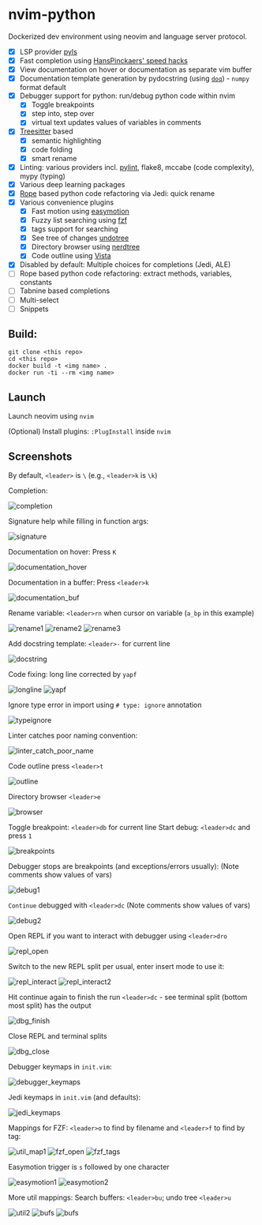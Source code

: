 # nvim-python

Dockerized dev environment using neovim and language server protocol.

- [x] LSP provider [pyls](https://github.com/palantir/python-language-server)
- [x] Fast completion using [HansPinckaers' speed hacks](https://gist.github.com/HansPinckaers/f2a0382fa822aef83976b3e09eff1c46)
- [x] View documentation on hover or documentation as separate vim buffer
- [x] Documentation template generation by pydocstring (using [`doq`](https://github.com/heavenshell/py-doq)) - `numpy` format default
- [x] Debugger support for python: run/debug python code within nvim
    - [x] Toggle breakpoints
    - [x] step into, step over
    - [x] virtual text updates values of variables in comments
- [x] [Treesitter](https://github.com/nvim-treesitter/nvim-treesitter) based 
    - [x] semantic highlighting
    - [x] code folding
    - [x] smart rename
- [x] Linting: various providers incl. [pylint](https://www.pylint.org/), flake8, mccabe (code complexity), mypy (typing)
- [x] Various deep learning packages
- [x] [Rope](https://github.com/python-rope/rope/) based python code refactoring via Jedi: quick rename
- [x] Various convenience plugins 
    - [x] Fast motion using [easymotion](https://github.com/easymotion/vim-easymotion)
    - [x] Fuzzy list searching using [fzf](https://github.com/junegunn/fzf)
    - [x] tags support for searching 
    - [x] See tree of changes [undotree](https://github.com/mbbill/undotree)
    - [x] Directory browser using [nerdtree](https://github.com/preservim/nerdtree)
    - [x] Code outline using [Vista](https://github.com/liuchengxu/vista.vim)
- [x] Disabled by default: Multiple choices for completions (Jedi, ALE)
- [ ] Rope based python code refactoring: extract methods, variables, constants
- [ ] Tabnine based completions
- [ ] Multi-select
- [ ] Snippets

## Build:
```
git clone <this repo>
cd <this repo>
docker build -t <img name> .
docker run -ti --rm <img name>
```

## Launch 
Launch neovim using `nvim`

(Optional) Install plugins: `:PlugInstall` inside `nvim`

## Screenshots
By default, `<leader>` is `\` (e.g., `<leader>k` is `\k`)

Completion: 

![completion](screenshots/completion.png)

Signature help while filling in function args:

![signature](screenshots/signature.png)

Documentation on hover: Press `K`

![documentation_hover](screenshots/doc_hover.png)

Documentation in a buffer: Press `<leader>k`

![documentation_buf](screenshots/doc_buf.png)

Rename variable: `<leader>rn` when cursor on variable (`a_bp` in this example)

![rename1](screenshots/rename1.png)
![rename2](screenshots/rename2.png)
![rename3](screenshots/rename3.png)

Add docstring template: `<leader>-` for current line

![docstring](screenshots/docstring.png)

Code fixing: long line corrected by `yapf`

![longline](screenshots/longline.png)
![yapf](screenshots/yapf.png)

Ignore type error in import using `# type: ignore` annotation

![typeignore](screenshots/typeignore.png)

Linter catches poor naming convention:

![linter_catch_poor_name](screenshots/linter_catch_poor_name.png)

Code outline press `<leader>t`

![outline](screenshots/outline.png)

Directory browser `<leader>e`

![browser](screenshots/browser.png)

Toggle breakpoint: `<leader>db` for current line 
Start debug: `<leader>dc` and press `1`

![breakpoints](screenshots/breakpoints.png)

Debugger stops are breakpoints (and exceptions/errors usually): (Note comments show values of vars)

![debug1](screenshots/debug1.png)

`Continue` debugged with `<leader>dc` (Note comments show values of vars)

![debug2](screenshots/debug2.png)

Open REPL if you want to interact with debugger using `<leader>dro`

![repl_open](screenshots/repl_open.png)

Switch to the new REPL split per usual, enter insert mode to use it:

![repl_interact](screenshots/repl_interact.png)
![repl_interact2](screenshots/repl_interact2.png)

Hit continue again to finish the run `<leader>dc` - see terminal split (bottom most split) has the output

![dbg_finish](screenshots/dbg_finish.png)

Close REPL and terminal splits

![dbg_close](screenshots/dbg_close.png)

Debugger keymaps in `init.vim`:

![debugger_keymaps](screenshots/debugger_keymaps.png)

Jedi keymaps in `init.vim` (and defaults):

![jedi_keymaps](screenshots/jedi_keymaps.png)

Mappings for FZF: `<leader>o` to find by filename and `<leader>f` to find by tag:

![util_map1](screenshots/util_map1.png)
![fzf_open](screenshots/fzf_open.png)
![fzf_tags](screenshots/fzf_tags.png)

Easymotion trigger is `s` followed by one character

![easymotion1](screenshots/easymotion1.png)
![easymotion2](screenshots/easymotion2.png)

More util mappings: Search buffers: `<leader>bu`; undo tree `<leader>u`

![util2](screenshots/util2.png)
![bufs](screenshots/bufs.png)
![bufs](screenshots/undotree.png)





